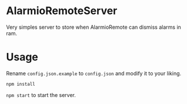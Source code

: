 # AlarmioRemoteServer

Very simples server to store when AlarmioRemote can dismiss alarms in ram.

# Usage

Rename `config.json.example` to `config.json` and modify it to your liking.

`npm install`

`npm start` to start the server.
